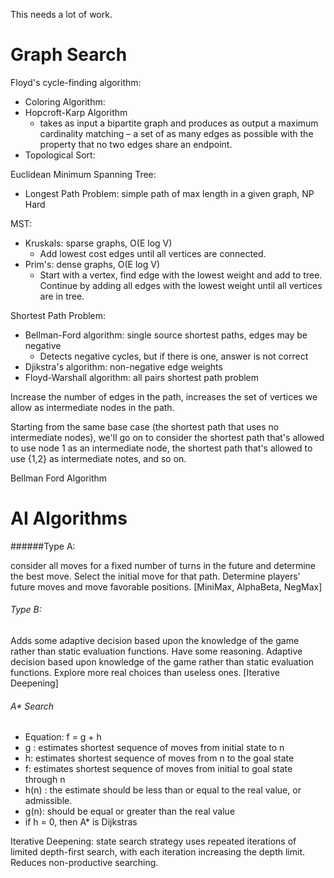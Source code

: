 This needs a lot of work.

# Graph Search

Floyd's cycle-finding algorithm:

* Coloring Algorithm:
* Hopcroft-Karp Algorithm
    * takes as input a bipartite graph and produces as output a maximum cardinality matching – a set of as many edges as possible with the property that no two edges share an endpoint.
* Topological Sort:

Euclidean Minimum Spanning Tree:

* Longest Path Problem: simple path of max length in a given graph, NP Hard

MST:

* Kruskals: sparse graphs, O(E log V)
    * Add lowest cost edges until all vertices are connected.
* Prim's: dense graphs, O(E log V)
    * Start with a vertex, find edge with the lowest weight and add to tree. Continue by adding all edges with the lowest weight until all vertices are in tree.


Shortest Path Problem:

* Bellman-Ford algorithm: single source shortest paths, edges may be negative
    * Detects negative cycles, but if there is one, answer is not correct
* Djikstra's algorithm: non-negative edge weights
* Floyd-Warshall algorithm: all pairs shortest path problem 
	

Increase the number of edges in the path, increases the set of vertices we allow as intermediate nodes in the path.

Starting from the same base case (the shortest path that uses no intermediate nodes), we'll go on to consider the shortest path that's allowed to use node 1 as an intermediate node, the shortest path that's allowed to use {1,2} as intermediate notes, and so on.

Bellman Ford Algorithm



# AI Algorithms

######Type A:
 
consider all moves for a fixed number of turns in the future and determine the best move. Select the initial move for that path. Determine players' future moves and move favorable positions. [MiniMax, AlphaBeta, NegMax]

###### Type B: 

Adds some adaptive decision based upon the knowledge of the game rather than static evaluation functions. Have some reasoning. Adaptive decision based upon knowledge of the game rather than static evaluation functions. Explore more real choices than useless ones. [Iterative Deepening]
	


###### A* Search

* Equation: f = g + h
* g : estimates shortest sequence of moves from initial state to n
* h: estimates shortest sequence of moves from n to the goal state
* f: estimates shortest sequence of moves from initial to goal state through n
* h(n) : the estimate should be less than or equal to the real value, or admissible.
* g(n): should be equal or greater than the real value
* if h = 0, then A* is Dijkstras

Iterative Deepening: state search strategy uses repeated iterations of limited depth-first search, with each iteration increasing the depth limit.  Reduces non-productive searching.

